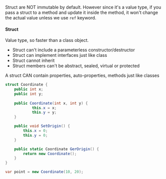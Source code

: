 Struct are NOT immutable by default.
However since it's a value type, if you pass a struct to a method and update it inside the method, it won't change the actual value unless we use `ref` keyword.

#### Struct
Value type, so faster than a class object. 

- Struct can't include a parameterless constructor/destructor
- Struct can implement interfaces just like class
- Struct cannot inherit
- Struct members can't be abstract, sealed, virtual or protected

A struct CAN contain properties, auto-properties, methods just like classes

```csharp
struct Coordinate {
	public int x;
	public int y;
	
	public Coordinate(int x, int y) {
			this.x = x;
			this.y = y;
	}

	public void SetOrigin() {
		this.x = 0;
		this.y = 0;
	}

	public static Coordinate GerOrigin() {
		return new Coordinate();
	}
}

var point = new Coordinate(10, 20);
```
